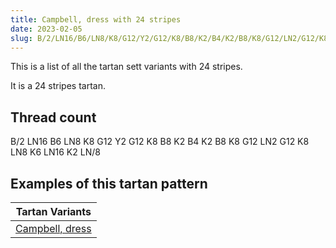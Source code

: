 ```yaml
---
title: Campbell, dress with 24 stripes
date: 2023-02-05
slug: B/2/LN16/B6/LN8/K8/G12/Y2/G12/K8/B8/K2/B4/K2/B8/K8/G12/LN2/G12/K8/LN8/K6/LN16/K2/LN/8
---
```

This is a list of all the tartan sett variants with 24 stripes.

It is a 24 stripes tartan.


## Thread count
B/2 LN16 B6 LN8 K8 G12 Y2 G12 K8 B8 K2 B4 K2 B8 K8 G12 LN2 G12 K8 LN8 K6 LN16 K2 LN/8

## Examples of this tartan pattern

| Tartan Variants |
|---------------|
| [Campbell, dress](/variants/b/2/ln16/b6/ln8/k8/g12/y2/g12/k8/b8/k2/b4/k2/b8/k8/g12/ln2/g12/k8/ln8/k6/ln16/k2/ln/8-b304080-g008000-k000000-lne0e0e0-yf0c000)||
